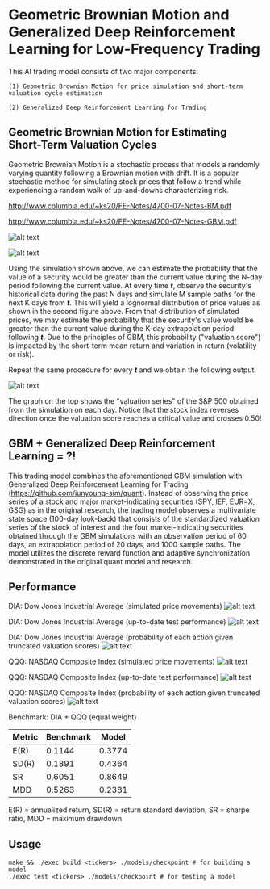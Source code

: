 # Geometric Brownian Motion and Generalized Deep Reinforcement Learning for Low-Frequency Trading

This AI trading model consists of two major components:

    (1) Geometric Brownian Motion for price simulation and short-term valuation cycle estimation

    (2) Generalized Deep Reinforcement Learning for Trading

## Geometric Brownian Motion for Estimating Short-Term Valuation Cycles

Geometric Brownian Motion is a stochastic process that models a randomly varying quantity following a Brownian motion with drift. It is a popular stochastic method for simulating stock prices that follow a trend while experiencing a random walk of up-and-downs characterizing risk.

http://www.columbia.edu/~ks20/FE-Notes/4700-07-Notes-BM.pdf

http://www.columbia.edu/~ks20/FE-Notes/4700-07-Notes-GBM.pdf

![alt text](https://github.com/junyoung-sim/gbm-drl-quant/blob/main/etc/gbm_sample_path.png)

![alt text](https://github.com/junyoung-sim/gbm-drl-quant/blob/main/etc/gbm_lognormal_prices.png)

Using the simulation shown above, we can estimate the probability that the value of a security would be greater than the current value during the N-day period following the current value. At every time ***t***, observe the security's historical data during the past N days and simulate M sample paths for the next K days from ***t***. This will yield a lognormal distribution of price values as shown in the second figure above. From that distribution of simulated prices, we may estimate the probability that the security's value would be greater than the current value during the K-day extrapolation period following ***t***. Due to the principles of GBM, this probability ("valuation score") is impacted by the short-term mean return and variation in return (volatility or risk).

Repeat the same procedure for every ***t*** and we obtain the following output.

![alt text](https://github.com/junyoung-sim/gbm-drl-quant/blob/main/etc/valuation_cycle_example.png)

The graph on the top shows the "valuation series" of the S&P 500 obtained from the simulation on each day. Notice that the stock index reverses direction once the valuation score reaches a critical value and crosses 0.50!

## GBM + Generalized Deep Reinforcement Learning = ?!

This trading model combines the aforementioned GBM simulation with Generalized Deep Reinforcement Learning for Trading (https://github.com/junyoung-sim/quant). Instead of observing the price series of a stock and major market-indicating securities (SPY, IEF, EUR=X, GSG) as in the original research, the trading model observes a multivariate state space (100-day look-back) that consists of the standardized valuation series of the stock of interest and the four market-indicating securities obtained through the GBM simulations with an observation period of 60 days, an extrapolation period of 20 days, and 1000 sample paths. The model utilizes the discrete reward function and adaptive synchronization demonstrated in the original quant model and research.

## Performance

DIA: Dow Jones Industrial Average (simulated price movements)
![alt text](https://github.com/junyoung-sim/gbm-drl-quant/blob/main/res/DIA-sim.png)

DIA: Dow Jones Industrial Average (up-to-date test performance)
![alt text](https://github.com/junyoung-sim/gbm-drl-quant/blob/main/res/DIA-test.png)

DIA: Dow Jones Industrial Average (probability of each action given truncated valuation scores)
![alt text](https://github.com/junyoung-sim/gbm-drl-quant/blob/main/res/DIA-analytics.png)

QQQ: NASDAQ Composite Index (simulated price movements)
![alt text](https://github.com/junyoung-sim/gbm-drl-quant/blob/main/res/QQQ-sim.png)

QQQ: NASDAQ Composite Index (up-to-date test performance)
![alt text](https://github.com/junyoung-sim/gbm-drl-quant/blob/main/res/QQQ-test.png)

QQQ: NASDAQ Composite Index (probability of each action given truncated valuation scores)
![alt text](https://github.com/junyoung-sim/gbm-drl-quant/blob/main/res/QQQ-analytics.png)

Benchmark: DIA + QQQ (equal weight)

| Metric | Benchmark | Model  |
|--------|-----------|--------|
| E(R)   | 0.1144    | 0.3774 |
| SD(R)  | 0.1891    | 0.4364 |
| SR     | 0.6051    | 0.8649 |
| MDD    | 0.5263    | 0.2381 |

E(R) = annualized return, SD(R) = return standard deviation, SR = sharpe ratio, MDD = maximum drawdown

## Usage

~~~
make && ./exec build <tickers> ./models/checkpoint # for building a model
./exec test <tickers> ./models/checkpoint # for testing a model
~~~